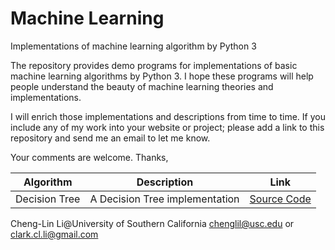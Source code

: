 
# Machine Learning
Implementations of machine learning algorithm by Python 3

The repository provides demo programs for implementations of basic machine learning algorithms by Python 3. I hope these programs will help people understand the beauty of machine learning theories and implementations.

I will enrich those implementations and descriptions from time to time. If you include any of my work into your website or project; please add a link to this repository and send me an email to let me know.

Your comments are welcome.
Thanks,

|Algorithm|Description|Link|
|------|------|--------|
|Decision Tree|A Decision Tree implementation|[Source Code](https://github.com/Cheng-Lin-Li/MachineLearning/tree/master/DecisionTree)

Cheng-Lin Li@University of Southern California
chenglil@usc.edu or 
clark.cl.li@gmail.com
